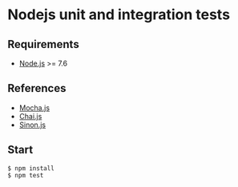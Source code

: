 # Nodejs unit and integration tests

## Requirements

* [Node.js](https://nodejs.org) >= 7.6

## References

* [Mocha.js](https://mochajs.org/)
* [Chai.js](http://chaijs.com/)
* [Sinon.js](http://sinonjs.org/)


## Start

```
$ npm install
$ npm test
```